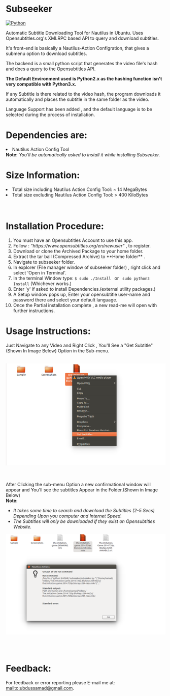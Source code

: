 # Subseeker

 [![Python](https://img.shields.io/badge/Python-2.7%2C%203.6-brightgreen.svg)](http://www.python.org/download/)
 
Automatic Subtitle Downloading Tool for Nautilus in Ubuntu.
Uses Opensubtitles.org's XMLRPC based API to query and download subtitles.

It's front-end is basically a Nautilus-Action Configration, that gives a submenu option to download subtitles.

The backend is a small python script that generates the video file's hash and does a query to the Opensubtitles API.

<b>The Default Environment used is Python2.x as the hashing function isn't very compatible with Python3.x.</b>

If any Subtitle is there related to the video hash, the program downloads it automatically and places the subtitle in the same folder as the video.

Language Support has been added , and the default language is to be selected during the process of installation.

# Dependencies are:

<li>Nautilus Action Config Tool </li>
<b>Note:</b><i> You'll be automatically asked to install it while installing Subseeker. </i>
</br>


# Size Information:

<li>Total size including Nautilus Action Config Tool: ~ 14 MegaBytes</li>
<li>Total size excluding Nautilus Action Config Tool: > 400 KiloBytes </li>
</br>
</br>


# Installation Procedure:

<ol>
<li> You must have an Opensubtitles Account to use this app.</li>

<li> Follow : <i>"https://www.opensubtitles.org/en/newuser"</i>   , to register.</li>

<li> Download or clone the Archived Package to your home folder.</li>

<li> Extract the tar ball (Compressed Archive) to **Home folder** .</li>

<li> Navigate to subseeker folder.</li>

<li> In explorer (File manager window of subseeker folder) , right click and select 'Open in Terminal'.</li>

<li> In the terminal Window type: <code>$ sudo ./Install </code> or <code> sudo python3 Install</code> (Whichever works.)</li>

<li> Enter 'y' if asked to install Dependencies.(external utility packages.)</li>

<li> A Setup window pops up, Enter your opensubtitle user-name and password there and select your default language.</li>

<li> Once the Partial installation complete , a new read-me will open with further instructions.</li>

</ol>

# Usage Instructions:
Just Navigate to any Video and Right Click , You'll See a "Get Subtitle" (Shown In Image Below) Option in the Sub-menu. 
</br></hr></br></hr>

![Image Showing Submenu Option "Get Subtitles" in Nautilus.](/Screenshots/Nautilus_Submenu_Option.png "Image Showing Submenu Option 'Get Subtitles' in Nautilus.")

</br></hr></br></hr>
After Clicking the sub-menu Option a new confirmational window will appear and You'll see the subtitles Appear in the Folder.(Shown in Image Below)
</br></hr><b>Note:</b><i></br></hr> <ul><li>It takes some time to search and download the Subtitles (2-5 Secs) Depending Upon you computer and Internet Speed.</li><li> The Subtitles will only be downloaded if they exist on Opensubtitles Website. </i></li></ul>

![Image Showing Downloaded Subtitle and confirmation window in Nautilus.](/Screenshots/Downloaded_File_With_confirmation.png "Image Showing Downloaded Subtitle and confirmation window in Nautilus.")


</br></hr></br></hr>
# Feedback:
For feedback or error reporting please E-mail me at: <mailto:ubdussamad@gmail.com>.
